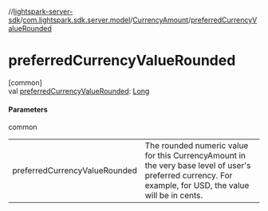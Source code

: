 //[lightspark-server-sdk](../../../index.md)/[com.lightspark.sdk.server.model](../index.md)/[CurrencyAmount](index.md)/[preferredCurrencyValueRounded](preferred-currency-value-rounded.md)

# preferredCurrencyValueRounded

[common]\
val [preferredCurrencyValueRounded](preferred-currency-value-rounded.md): [Long](https://kotlinlang.org/api/latest/jvm/stdlib/kotlin/-long/index.html)

#### Parameters

common

| | |
|---|---|
| preferredCurrencyValueRounded | The rounded numeric value for this CurrencyAmount in the very base level of user's preferred currency. For example, for USD, the value will be in cents. |
